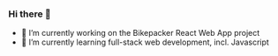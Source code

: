 ### Hi there 👋


- 🔭 I’m currently working on the Bikepacker React Web App project
- 🌱 I’m currently learning full-stack web development, incl. Javascript


